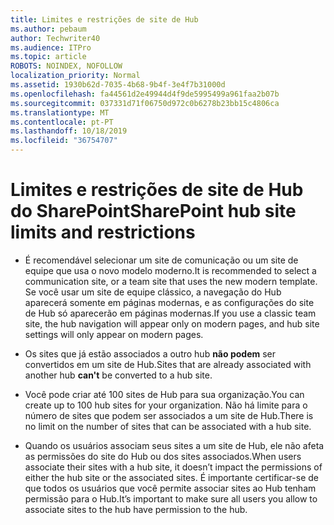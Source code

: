 ```yaml
---
title: Limites e restrições de site de Hub
ms.author: pebaum
author: Techwriter40
ms.audience: ITPro
ms.topic: article
ROBOTS: NOINDEX, NOFOLLOW
localization_priority: Normal
ms.assetid: 1930b62d-7035-4b68-9b4f-3e4f7b31000d
ms.openlocfilehash: fa44561d2e49944d4f9de5995499a961faa2b07b
ms.sourcegitcommit: 037331d71f06750d972c0b6278b23bb15c4806ca
ms.translationtype: MT
ms.contentlocale: pt-PT
ms.lasthandoff: 10/18/2019
ms.locfileid: "36754707"
---
```

# <a name="sharepoint-hub-site-limits-and-restrictions"></a><span data-ttu-id="f1377-102">Limites e restrições de site de Hub do SharePoint</span><span class="sxs-lookup"><span data-stu-id="f1377-102">SharePoint hub site limits and restrictions</span></span>

- <span data-ttu-id="f1377-103">É recomendável selecionar um site de comunicação ou um site de equipe que usa o novo modelo moderno.</span><span class="sxs-lookup"><span data-stu-id="f1377-103">It is recommended to select a communication site, or a team site that uses the new modern template.</span></span> <span data-ttu-id="f1377-104">Se você usar um site de equipe clássico, a navegação do Hub aparecerá somente em páginas modernas, e as configurações do site de Hub só aparecerão em páginas modernas.</span><span class="sxs-lookup"><span data-stu-id="f1377-104">If you use a classic team site, the hub navigation will appear only on modern pages, and hub site settings will only appear on modern pages.</span></span>

- <span data-ttu-id="f1377-105">Os sites que já estão associados a outro hub **não podem** ser convertidos em um site de Hub.</span><span class="sxs-lookup"><span data-stu-id="f1377-105">Sites that are already associated with another hub **can't** be converted to a hub site.</span></span>

- <span data-ttu-id="f1377-106">Você pode criar até 100 sites de Hub para sua organização.</span><span class="sxs-lookup"><span data-stu-id="f1377-106">You can create up to 100 hub sites for your organization.</span></span> <span data-ttu-id="f1377-107">Não há limite para o número de sites que podem ser associados a um site de Hub.</span><span class="sxs-lookup"><span data-stu-id="f1377-107">There is no limit on the number of sites that can be associated with a hub site.</span></span>

- <span data-ttu-id="f1377-108">Quando os usuários associam seus sites a um site de Hub, ele não afeta as permissões do site do Hub ou dos sites associados.</span><span class="sxs-lookup"><span data-stu-id="f1377-108">When users associate their sites with a hub site, it doesn’t impact the permissions of either the hub site or the associated sites.</span></span> <span data-ttu-id="f1377-109">É importante certificar-se de que todos os usuários que você permite associar sites ao Hub tenham permissão para o Hub.</span><span class="sxs-lookup"><span data-stu-id="f1377-109">It’s important to make sure all users you allow to associate sites to the hub have permission to the hub.</span></span>

